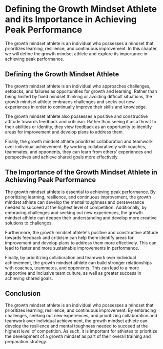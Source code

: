 Defining the Growth Mindset Athlete and its Importance in Achieving Peak Performance
==============================================================================================================================

The growth mindset athlete is an individual who possesses a mindset that prioritizes learning, resilience, and continuous improvement. In this chapter, we will define the growth mindset athlete and explore its importance in achieving peak performance.

Defining the Growth Mindset Athlete
-----------------------------------

The growth mindset athlete is an individual who approaches challenges, setbacks, and failures as opportunities for growth and learning. Rather than being limited by fixed mindset thinking or avoiding difficult situations, the growth mindset athlete embraces challenges and seeks out new experiences in order to continually improve their skills and knowledge.

The growth mindset athlete also possesses a positive and constructive attitude towards feedback and criticism. Rather than seeing it as a threat to their abilities or identity, they view feedback as an opportunity to identify areas for improvement and develop plans to address them.

Finally, the growth mindset athlete prioritizes collaboration and teamwork over individual achievement. By working collaboratively with coaches, teammates, and opponents, they can learn from others' experiences and perspectives and achieve shared goals more effectively.

The Importance of the Growth Mindset Athlete in Achieving Peak Performance
--------------------------------------------------------------------------

The growth mindset athlete is essential to achieving peak performance. By prioritizing learning, resilience, and continuous improvement, the growth mindset athlete can develop the mental toughness and perseverance needed to succeed at the highest level of competition. Additionally, by embracing challenges and seeking out new experiences, the growth mindset athlete can deepen their understanding and develop more creative solutions to challenges.

Furthermore, the growth mindset athlete's positive and constructive attitude towards feedback and criticism can help them identify areas for improvement and develop plans to address them more effectively. This can lead to faster and more sustainable improvements in performance.

Finally, by prioritizing collaboration and teamwork over individual achievement, the growth mindset athlete can build stronger relationships with coaches, teammates, and opponents. This can lead to a more supportive and inclusive team culture, as well as greater success in achieving shared goals.

Conclusion
----------

The growth mindset athlete is an individual who possesses a mindset that prioritizes learning, resilience, and continuous improvement. By embracing challenges, seeking out new experiences, and prioritizing collaboration and teamwork over individual achievement, the growth mindset athlete can develop the resilience and mental toughness needed to succeed at the highest level of competition. As such, it is important for athletes to prioritize the development of a growth mindset as part of their overall training and preparation strategy.


